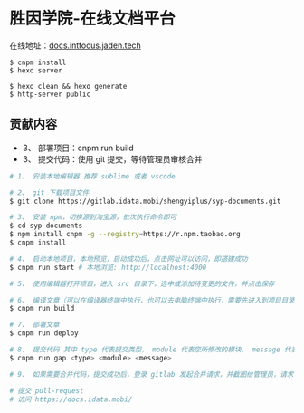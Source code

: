 # 胜因学院-在线文档平台

在线地址：[docs.intfocus.jaden.tech](https://docs.intfocus.jaden.tech)

```
$ cnpm install
$ hexo server

$ hexo clean && hexo generate
$ http-server public
```

## 贡献内容

- 3、 部署项目：cnpm run build
- 3、 提交代码：使用 git 提交，等待管理员审核合并

``` bash
# 1、 安装本地编辑器 推荐 sublime 或者 vscode

# 2、 git 下载项目文件
$ git clone https://gitlab.idata.mobi/shengyiplus/syp-documents.git

# 3、 安装 npm，切换源到淘宝源，依次执行命令即可
$ cd syp-documents
$ npm install cnpm -g --registry=https://r.npm.taobao.org
$ cnpm install

# 4、 启动本地项目，本地预览，启动成功后，点击网址可以访问，即搭建成功
$ cnpm run start # 本地浏览: http://localhost:4000

# 5、 使用编辑器打开项目，进入 src 目录下，选中或添加待变更的文件，并点击保存

# 6、 编译文章（可以在编译器终端中执行，也可以去电脑终端中执行，需要先进入到项目目录下）
$ cnpm run build

# 7、 部署文章
$ cnpm run deploy

# 8、 提交代码 其中 type 代表提交类型， module 代表您所修改的模块， message 代表您所调整的内容描述
$ cnpm run gap <type> <module> <message>

# 9、 如果需要合并代码，提交成功后，登录 gitlab 发起合并请求，并截图给管理员，请求管理员合并

# 提交 pull-request
# 访问 https://docs.idata.mobi/
```
